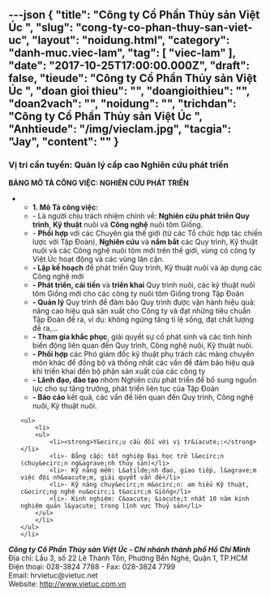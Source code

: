---json
{
    "title": "Công ty Cổ Phần Thủy sản Việt Úc ",
    "slug": "cong-ty-co-phan-thuy-san-viet-uc",
    "layout": "noidung.html",
    "category": "danh-muc.viec-lam",
    "tag": [
        "viec-lam"
    ],
    "date": "2017-10-25T17:00:00.000Z",
    "draft": false,
    "tieude": "Công ty Cổ Phần Thủy sản Việt Úc ",
    "doan gioi thieu": "",
    "doangioithieu": "",
    "doan2vach": "",
    "noidung": "",
    "trichdan": "Công ty Cổ Phần Thủy sản Việt Úc ",
    "Anhtieude": "/img/vieclam.jpg",
    "tacgia": "Jay",
    "__content__": ""
}
---
<h3>Vị tr&iacute; cần tuyển: Quản l&yacute; cấp cao Nghi&ecirc;n cứu ph&aacute;t triển</h3>

<p><strong>BẢNG M&Ocirc; TẢ C&Ocirc;NG VIỆC: NGHI&Ecirc;N CỨU PH&Aacute;T TRIỂN</strong></p>

<ul>
	<li>
	<ul>
		<li><strong>1. M&ocirc; Tả c&ocirc;ng việc:</strong></li>
		<li>- L&agrave; người chịu tr&aacute;ch nhiệm ch&iacute;nh về:&nbsp;<strong>Nghi&ecirc;n cứu ph&aacute;t triển Quy tr&igrave;nh</strong>,&nbsp;<strong>Kỹ thuật</strong>&nbsp;nu&ocirc;i v&agrave;&nbsp;<strong>C&ocirc;ng nghệ</strong>&nbsp;nu&ocirc;i t&ocirc;m Giống.</li>
		<li>-&nbsp;<strong>Phối hợp&nbsp;</strong>với c&aacute;c Chuy&ecirc;n gia thế giới (từ c&aacute;c Tổ chức hợp t&aacute;c chiến lược với Tập Đo&agrave;n),&nbsp;<strong>Nghi&ecirc;n cứu</strong>&nbsp;v&agrave;&nbsp;<strong>nắm bắt</strong>&nbsp;c&aacute;c Quy tr&igrave;nh, Kỹ thuật nu&ocirc;i v&agrave; c&aacute;c C&ocirc;ng nghệ nu&ocirc;i t&ocirc;m mới tr&ecirc;n thế giới, v&ugrave;ng c&oacute; c&ocirc;ng ty Việt &Uacute;c hoạt động v&agrave; c&aacute;c v&ugrave;ng l&acirc;n cận.</li>
		<li><strong>- Lập kế hoạch</strong>&nbsp;để ph&aacute;t triển Quy tr&igrave;nh, Kỹ thuật nu&ocirc;i v&agrave; &aacute;p dụng c&aacute;c C&ocirc;ng nghệ mới</li>
		<li><strong>- Ph&aacute;t triển, cải tiến</strong>&nbsp;v&agrave;&nbsp;<strong>triển khai</strong>&nbsp;Quy tr&igrave;nh nu&ocirc;i, c&aacute;c kỹ thuật nu&ocirc;i t&ocirc;m Giống mới cho c&aacute;c c&ocirc;ng ty nu&ocirc;i t&ocirc;m Giống trong Tập Đo&agrave;n</li>
		<li><strong>- Quản l&yacute;</strong>&nbsp;Quy tr&igrave;nh để đảm bảo Quy tr&igrave;nh được vận h&agrave;nh hiệu quả: n&acirc;ng cao hiệu quả sản xuất cho C&ocirc;ng ty v&agrave; đạt những ti&ecirc;u chuẩn Tập Đo&agrave;n đề ra, v&iacute; dụ: kh&ocirc;ng ngừng tăng tỉ lệ sống, đạt chất lượng đề ra,...</li>
		<li><strong>- Tham gia khắc phục</strong>, giải quyết sự cố ph&aacute;t sinh v&agrave; c&aacute;c t&igrave;nh h&igrave;nh biến động li&ecirc;n quan đến Quy tr&igrave;nh, C&ocirc;ng nghệ nu&ocirc;i, Kỹ thuật nu&ocirc;i.</li>
		<li><strong>- Phối hợp</strong>&nbsp;c&aacute;c Ph&oacute; gi&aacute;m đốc kỹ thuật phụ tr&aacute;ch c&aacute;c mảng chuy&ecirc;n m&ocirc;n kh&aacute;c để đồng bộ v&agrave; thống nhất c&aacute;c vấn đề đảm bảo hiệu quả khi triển khai đến bộ phận sản xuất của c&aacute;c c&ocirc;ng ty</li>
		<li><strong>- L&atilde;nh đạo, đ&agrave;o tạo&nbsp;</strong>nh&oacute;m Nghi&ecirc;n cứu ph&aacute;t triển để bổ sung nguồn lực cho sự tăng trưởng, ph&aacute;t triển li&ecirc;n tục của Tập Đo&agrave;n</li>
		<li><strong>- B&aacute;o c&aacute;o</strong>&nbsp;kết quả, c&aacute;c vấn đề li&ecirc;n quan đến Quy tr&igrave;nh, C&ocirc;ng nghệ nu&ocirc;i, Kỹ thuật nu&ocirc;i.</li>
	</ul>

	<ul>
		<li>
		<ul>
			<li><strong>Y&ecirc;u cầu đối với vị tr&iacute;:</strong></li>
			<li>- Bằng cấp: tốt nghiệp Đại học trở l&ecirc;n (chuy&ecirc;n ng&agrave;nh thủy sản)</li>
			<li>- Kỹ năng mềm: L&atilde;nh đạo, giao tiếp, l&agrave;m việc đội nh&oacute;m, giải quyết vấn đề</li>
			<li>- Kỹ năng chuy&ecirc;n m&ocirc;n: am hiểu Kỹ thuật, c&ocirc;ng nghệ nu&ocirc;i t&ocirc;m Giống</li>
			<li>- Kinh nghiệm: C&oacute; &iacute;t nhất 10 năm kinh nghiệm quản l&yacute; trong lĩnh vực Thuỷ sản</li>
		</ul>
		</li>
	</ul>
	</li>
</ul>

<p><em><strong>C&ocirc;ng ty Cổ Phần Thủy sản Việt &Uacute;c - Chi nh&aacute;nh th&agrave;nh phố Hồ Ch&iacute; Minh</strong></em><br />
Địa chỉ:&nbsp;Lầu 3, số 22 L&ecirc; Th&aacute;nh T&ocirc;n, Phường Bến Ngh&eacute;, Quận 1, TP.HCM<br />
Điện thoại:&nbsp;028-3824 7788 - Fax: 028-3824 7799&nbsp;<br />
Email:&nbsp;hrvietuc@vietuc.net&nbsp;<br />
Website:&nbsp;<a href="http://www.vietuc.com.vn/" target="_blank">http://www.vietuc.com.vn</a></p>
